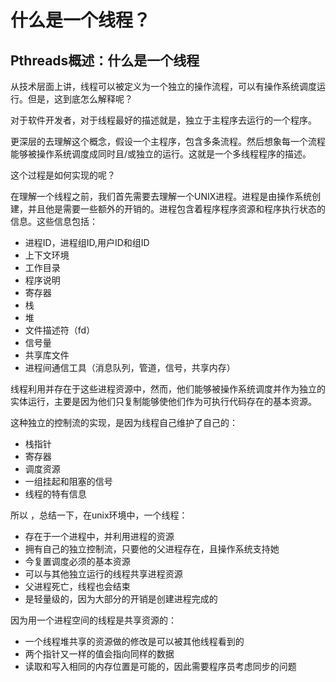 # 什么是一个线程？

## Pthreads概述：什么是一个线程

从技术层面上讲，线程可以被定义为一个独立的操作流程，可以有操作系统调度运行。但是，这到底怎么解释呢？

对于软件开发者，对于线程最好的描述就是，独立于主程序去运行的一个程序。

更深层的去理解这个概念，假设一个主程序，包含多条流程。然后想象每一个流程能够被操作系统调度成同时且/或独立的运行。这就是一个多线程程序的描述。

这个过程是如何实现的呢？

在理解一个线程之前，我们首先需要去理解一个UNIX进程。进程是由操作系统创建，并且他是需要一些额外的开销的。进程包含着程序程序资源和程序执行状态的信息。这些信息包括：

+ 进程ID，进程组ID,用户ID和组ID
+ 上下文环境
+ 工作目录
+ 程序说明
+ 寄存器
+ 栈
+ 堆
+ 文件描述符（fd）
+ 信号量
+ 共享库文件
+ 进程间通信工具（消息队列，管道，信号，共享内存）

线程利用并存在于这些进程资源中，然而，他们能够被操作系统调度并作为独立的实体运行，主要是因为他们只复制能够使他们作为可执行代码存在的基本资源。

这种独立的控制流的实现，是因为线程自己维护了自己的：

+ 栈指针
+ 寄存器
+ 调度资源
+ 一组挂起和阻塞的信号
+ 线程的特有信息

所以 ，总结一下，在unix环境中，一个线程：

+ 存在于一个进程中，并利用进程的资源
+ 拥有自己的独立控制流，只要他的父进程存在，且操作系统支持她
+ 今复置调度必须的基本资源
+ 可以与其他独立运行的线程共享进程资源
+ 父进程死亡，线程也会结束
+ 是轻量级的，因为大部分的开销是创建进程完成的

因为用一个进程空间的线程是共享资源的：

+ 一个线程堆共享的资源做的修改是可以被其他线程看到的
+ 两个指针又一样的值会指向同样的数据
+ 读取和写入相同的内存位置是可能的，因此需要程序员考虑同步的问题

